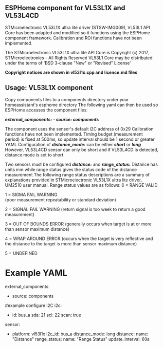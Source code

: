 
## ESPHome component for VL53L1X and VL53L4CD
STMicroelectronic VL53L1X ultra lite driver (STSW-IMG009), VL53L1 API Core
has been adapted and modified so it functions using the ESPHome component framework.
Calibration and ROI functions have not been implemented.

The STMicroelectronic VL53L1X ultra lite API Core is
Copyright (c) 2017, STMicroelectronics - All Rights Reserved
VL53L1 Core may be distributed under the terms of 'BSD 3-clause "New" or "Revised" License'

**Copyright notices are shown in vl53l1x.cpp and licence.md files**

## Usage: VL53L1X component
Copy components files to a components directory under your homeassistant's esphome directory
The following yaml can then be used so ESPHome accesses the component files:

***external_components:***
  ***- source: components***

The component uses the sensor's default i2C address of 0x29
Calibration functions have not been implemented.
Timing budget (measurement period) is fixed at 500ms, so update interval should be 1 second or greater
YAML Configuration of ***distance_mode:*** can be either ***short*** or ***long***
However, VL53L4CD sensor can only be short and if VL53L4CD is detected, distance mode is set to short

Two sensors must be configured ***distance:*** and ***range_status:***
Distance has units mm while range status gives the status code of the distance measurement
The following range status descriptions are a summary of explanations provided in STMicroelectronic VL53L1X ultra lite driver, UM2510 user manual.
Range status values are as follows:
0 = RANGE VALID 

1 = SIGMA FAIL WARNING  
(poor measurement repeatability or standard deviation)

2 = SIGNAL FAIL WARNING
(return signal is too week to return a good measurement)

3 = OUT OF BOUNDS ERROR
(generally occurs when target is at or more than sensor maximum distance)

4 = WRAP AROUND ERROR
(occurs when the target is very reflective and the
distance to the target is more than sensor maximum distance)

5 = UNDEFINED

# Example YAML

external_components:
  - source: components

#example configure I2C
i2c:
  - id: bus_a 
    sda: 21
    scl: 22
    scan: true

sensor:
  - platform: vl53l1x
    i2c_id: bus_a
    distance_mode: long
    distance:
      name: "Distance"
    range_status:
      name: "Range Status"
    update_interval: 60s